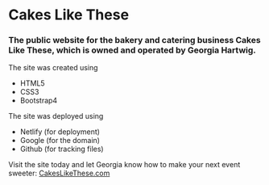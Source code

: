 # Cakes Like These

### The public website for the bakery and catering business Cakes Like These, which is owned and operated by Georgia Hartwig.
 
The site was created using
* HTML5
* CSS3
* Bootstrap4

The site was deployed using 
* Netlify (for deployment)
* Google (for the domain)
* Github (for tracking files)

Visit the site today and let Georgia know how to make your next event sweeter: [CakesLikeThese.com](http://www.cakeslikethese.com)
